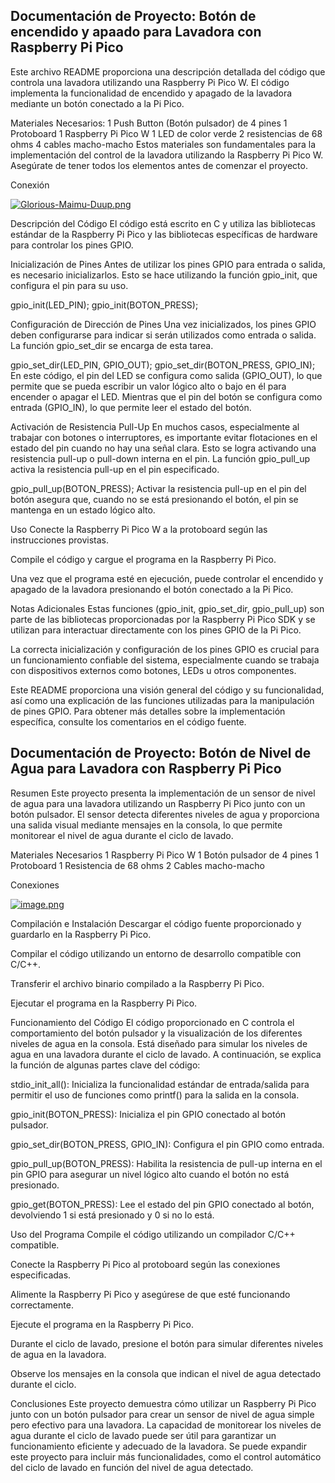 
## Documentación de Proyecto: Botón de encendido y apaado para Lavadora con Raspberry Pi Pico

Este archivo README proporciona una descripción detallada del código que controla una lavadora utilizando una Raspberry Pi Pico W. El código implementa la funcionalidad de encendido y apagado de la lavadora mediante un botón conectado a la Pi Pico.

Materiales Necesarios:
1 Push Button (Botón pulsador) de 4 pines
1 Protoboard
1 Raspberry Pi Pico W
1 LED de color verde
2 resistencias de 68 ohms
4 cables macho-macho
Estos materiales son fundamentales para la implementación del control de la lavadora utilizando la Raspberry Pi Pico W. Asegúrate de tener todos los elementos antes de comenzar el proyecto.

Conexión

[![Glorious-Maimu-Duup.png](https://i.postimg.cc/5N2JpccD/Glorious-Maimu-Duup.png)](https://postimg.cc/Z02XKM5L)

Descripción del Código
El código está escrito en C y utiliza las bibliotecas estándar de la Raspberry Pi Pico y las bibliotecas específicas de hardware para controlar los pines GPIO.

Inicialización de Pines
Antes de utilizar los pines GPIO para entrada o salida, es necesario inicializarlos. Esto se hace utilizando la función gpio_init, que configura el pin para su uso.


gpio_init(LED_PIN);
gpio_init(BOTON_PRESS);

Configuración de Dirección de Pines
Una vez inicializados, los pines GPIO deben configurarse para indicar si serán utilizados como entrada o salida. La función gpio_set_dir se encarga de esta tarea.


gpio_set_dir(LED_PIN, GPIO_OUT);
gpio_set_dir(BOTON_PRESS, GPIO_IN);
En este código, el pin del LED se configura como salida (GPIO_OUT), lo que permite que se pueda escribir un valor lógico alto o bajo en él para encender o apagar el LED. Mientras que el pin del botón se configura como entrada (GPIO_IN), lo que permite leer el estado del botón.

Activación de Resistencia Pull-Up
En muchos casos, especialmente al trabajar con botones o interruptores, es importante evitar flotaciones en el estado del pin cuando no hay una señal clara. Esto se logra activando una resistencia pull-up o pull-down interna en el pin. La función gpio_pull_up activa la resistencia pull-up en el pin especificado.


gpio_pull_up(BOTON_PRESS);
Activar la resistencia pull-up en el pin del botón asegura que, cuando no se está presionando el botón, el pin se mantenga en un estado lógico alto.

Uso
Conecte la Raspberry Pi Pico W a la protoboard según las instrucciones provistas.

Compile el código y cargue el programa en la Raspberry Pi Pico.

Una vez que el programa esté en ejecución, puede controlar el encendido y apagado de la lavadora presionando el botón conectado a la Pi Pico.

Notas Adicionales
Estas funciones (gpio_init, gpio_set_dir, gpio_pull_up) son parte de las bibliotecas proporcionadas por la Raspberry Pi Pico SDK y se utilizan para interactuar directamente con los pines GPIO de la Pi Pico.

La correcta inicialización y configuración de los pines GPIO es crucial para un funcionamiento confiable del sistema, especialmente cuando se trabaja con dispositivos externos como botones, LEDs u otros componentes.

Este README proporciona una visión general del código y su funcionalidad, así como una explicación de las funciones utilizadas para la manipulación de pines GPIO. Para obtener más detalles sobre la implementación específica, consulte los comentarios en el código fuente.


## Documentación de Proyecto: Botón de Nivel de Agua para Lavadora con Raspberry Pi Pico
Resumen
Este proyecto presenta la implementación de un sensor de nivel de agua para una lavadora utilizando un Raspberry Pi Pico junto con un botón pulsador. El sensor detecta diferentes niveles de agua y proporciona una salida visual mediante mensajes en la consola, lo que permite monitorear el nivel de agua durante el ciclo de lavado.

Materiales Necesarios
1 Raspberry Pi Pico W
1 Botón pulsador de 4 pines
1 Protoboard
1 Resistencia de 68 ohms
2 Cables macho-macho

Conexiones

[![image.png](https://i.postimg.cc/7hgXgRFx/image.png)](https://postimg.cc/Mfpyw9Z4)

Compilación e Instalación
Descargar el código fuente proporcionado y guardarlo en la Raspberry Pi Pico.

Compilar el código utilizando un entorno de desarrollo compatible con C/C++.

Transferir el archivo binario compilado a la Raspberry Pi Pico.

Ejecutar el programa en la Raspberry Pi Pico.

Funcionamiento del Código
El código proporcionado en C controla el comportamiento del botón pulsador y la visualización de los diferentes niveles de agua en la consola. Está diseñado para simular los niveles de agua en una lavadora durante el ciclo de lavado. A continuación, se explica la función de algunas partes clave del código:

stdio_init_all(): Inicializa la funcionalidad estándar de entrada/salida para permitir el uso de funciones como printf() para la salida en la consola.

gpio_init(BOTON_PRESS): Inicializa el pin GPIO conectado al botón pulsador.

gpio_set_dir(BOTON_PRESS, GPIO_IN): Configura el pin GPIO como entrada.

gpio_pull_up(BOTON_PRESS): Habilita la resistencia de pull-up interna en el pin GPIO para asegurar un nivel lógico alto cuando el botón no está presionado.

gpio_get(BOTON_PRESS): Lee el estado del pin GPIO conectado al botón, devolviendo 1 si está presionado y 0 si no lo está.

Uso del Programa
Compile el código utilizando un compilador C/C++ compatible.

Conecte la Raspberry Pi Pico al protoboard según las conexiones especificadas.

Alimente la Raspberry Pi Pico y asegúrese de que esté funcionando correctamente.

Ejecute el programa en la Raspberry Pi Pico.

Durante el ciclo de lavado, presione el botón para simular diferentes niveles de agua en la lavadora.

Observe los mensajes en la consola que indican el nivel de agua detectado durante el ciclo.

Conclusiones
Este proyecto demuestra cómo utilizar un Raspberry Pi Pico junto con un botón pulsador para crear un sensor de nivel de agua simple pero efectivo para una lavadora. La capacidad de monitorear los niveles de agua durante el ciclo de lavado puede ser útil para garantizar un funcionamiento eficiente y adecuado de la lavadora. Se puede expandir este proyecto para incluir más funcionalidades, como el control automático del ciclo de lavado en función del nivel de agua detectado.

